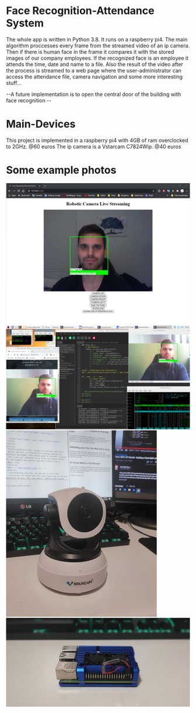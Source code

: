 # Face Recognition-Attendance System
The whole app is written in Python 3.8.
It runs on a raspberry pi4.
The main algorithm proccesses every frame from the streamed video of an ip camera.
Then if there is human face in the frame it compares it with the stored images of our company employees.
If the recognized face is an employee it attends the time, date and name to a file.
Also the result of the video after the process is streamed to a web page where the user-administrator can access the attendance file, camera navigation and some more interesting stuff...

--A future implementation is to open the central door of the building with face recognition --

# Main-Devices
This project is implemented in a raspberry pi4 with 4GB of ram overclocked to 2GHz. @60 euros
The ip camera is a Vstarcam C7824Wip. @40 euros

# Some example photos 
![](screenshots/Streaming.png)
![](screenshots/screenshot1.png) 
![](screenshots/camera.jpg) 
![](screenshots/raspberry.jpg)


 
